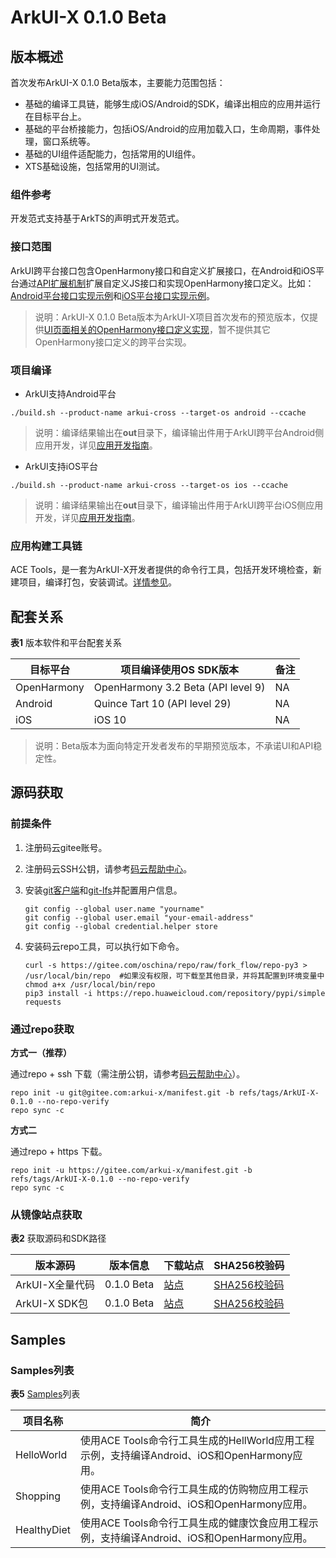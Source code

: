 # ArkUI-X 0.1.0 Beta

## 版本概述

首次发布ArkUI-X 0.1.0 Beta版本，主要能力范围包括：

- 基础的编译工具链，能够生成iOS/Android的SDK，编译出相应的应用并运行在目标平台上。
- 基础的平台桥接能力，包括iOS/Android的应用加载入口，生命周期，事件处理，窗口系统等。
- 基础的UI组件适配能力，包括常用的UI组件。
- XTS基础设施，包括常用的UI测试。

### 组件参考

开发范式支持基于ArkTS的声明式开发范式。

### 接口范围

ArkUI跨平台接口包含OpenHarmony接口和自定义扩展接口，在Android和iOS平台通过[API扩展机制](../framework-dev/napi/napi-guidelines.md)扩展自定义JS接口和实现OpenHarmony接口定义。比如：[Android平台接口实现示例](../contribute/tutorial/how-to-use-napi-on-Android.md)和[iOS平台接口实现示例](../contribute/tutorial/how-to-use-napi-on-iOS.md)。

>说明：ArkUI-X 0.1.0 Beta版本为ArkUI-X项目首次发布的预览版本，仅提供[UI页面相关的OpenHarmony接口定义实现](../application-dev/reference/apis/readme.md)，暂不提供其它OpenHarmony接口定义的跨平台实现。

### 项目编译

* ArkUI支持Android平台

```
./build.sh --product-name arkui-cross --target-os android --ccache
```

> 说明：编译结果输出在**out**目录下，编译输出件用于ArkUI跨平台Android侧应用开发，详见[应用开发指南](../contribute/tutorial/how-to-build-Android-app.md)。

* ArkUI支持iOS平台

```
./build.sh --product-name arkui-cross --target-os ios --ccache
```

> 说明：编译结果输出在**out**目录下，编译输出件用于ArkUI跨平台iOS侧应用开发，详见[应用开发指南](../contribute/tutorial/how-to-build-iOS-app.md)。

### 应用构建工具链

ACE Tools，是一套为ArkUI-X开发者提供的命令行工具，包括开发环境检查，新建项目，编译打包，安装调试。[详情参见](https://gitee.com/arkui-x/cli/blob/master/README.md)。


## 配套关系

  **表1** 版本软件和平台配套关系

| 目标平台    | 项目编译使用OS SDK版本              | 备注 |
| ----------- | ----------------------------------- | ---- |
| OpenHarmony | OpenHarmony 3.2 Beta (API level 9) | NA   |
| Android     | Quince Tart 10 (API level 29)       | NA   |
| iOS         | iOS 10                              | NA   |

>说明：Beta版本为面向特定开发者发布的早期预览版本，不承诺UI和API稳定性。

## 源码获取

### 前提条件

1. 注册码云gitee账号。

2. 注册码云SSH公钥，请参考[码云帮助中心](https://gitee.com/help/articles/4191)。

3. 安装[git客户端](https://gitee.com/link?target=https%3A%2F%2Fgit-scm.com%2Fbook%2Fzh%2Fv2%2F%25E8%25B5%25B7%25E6%25AD%25A5-%25E5%25AE%2589%25E8%25A3%2585-Git)和[git-lfs](https://gitee.com/vcs-all-in-one/git-lfs?_from=gitee_search#downloading)并配置用户信息。
  
   ```
   git config --global user.name "yourname"
   git config --global user.email "your-email-address"
   git config --global credential.helper store
   ```

4. 安装码云repo工具，可以执行如下命令。
  
   ```
   curl -s https://gitee.com/oschina/repo/raw/fork_flow/repo-py3 > /usr/local/bin/repo  #如果没有权限，可下载至其他目录，并将其配置到环境变量中chmod a+x /usr/local/bin/repo
   pip3 install -i https://repo.huaweicloud.com/repository/pypi/simple requests
   ```


### 通过repo获取

**方式一（推荐）**

通过repo + ssh 下载（需注册公钥，请参考[码云帮助中心](https://gitee.com/help/articles/4191)）。


```
repo init -u git@gitee.com:arkui-x/manifest.git -b refs/tags/ArkUI-X-0.1.0 --no-repo-verify
repo sync -c
```

**方式二**

通过repo + https 下载。


```
repo init -u https://gitee.com/arkui-x/manifest.git -b refs/tags/ArkUI-X-0.1.0 --no-repo-verify
repo sync -c
```

### 从镜像站点获取

**表2** 获取源码和SDK路径

| 版本源码                                  | **版本信息** | **下载站点** | **SHA256校验码** |
| ----------------------------------------- | ------------ | ------------ | ---------------- |
| ArkUI-X全量代码 | 0.1.0 Beta    | [站点]()     | [SHA256校验码]() |
| ArkUI-X SDK包  | 0.1.0 Beta    | [站点]()     | [SHA256校验码]() |

## Samples

### Samples列表

**表5** [Samples](https://gitee.com/arkui-x/samples)列表

| 项目名称      | 简介                                                         |
| ------------- | ------------------------------------------------------------ |
| HelloWorld | 使用ACE Tools命令行工具生成的HellWorld应用工程示例，支持编译Android、iOS和OpenHarmony应用。 |
| Shopping | 使用ACE Tools命令行工具生成的仿购物应用工程示例，支持编译Android、iOS和OpenHarmony应用。   |
| HealthyDiet | 使用ACE Tools命令行工具生成的健康饮食应用工程示例，支持编译Android、iOS和OpenHarmony应用。|
